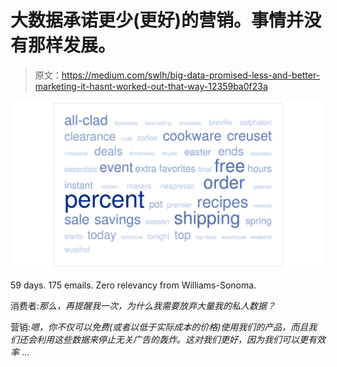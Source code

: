 # 大数据承诺更少(更好)的营销。事情并没有那样发展。

> 原文：<https://medium.com/swlh/big-data-promised-less-and-better-marketing-it-hasnt-worked-out-that-way-12359ba0f23a>

![](img/d73d6012ca2ba24c5eeeec4413790955.png)

59 days. 175 emails. Zero relevancy from Williams-Sonoma.

消费者:*那么，再提醒我一次，为什么我需要放弃大量我的私人数据？*

营销:*嗯，你不仅可以免费(或者以低于实际成本的价格)使用我们的产品，而且我们还会利用这些数据来停止无关广告的轰炸。这对我们更好，因为我们可以更有效率* …
